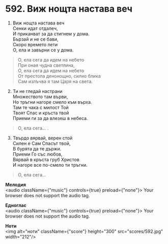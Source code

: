 # 592. Виж нощта настава веч  

1. Виж нощта настава веч  
Сенки идат отдалеч,  
И приканват за да стигнем у дома.  
Бързай и не се бави,  
Скоро времето лети  
О, ела и завърни се у дома.  

> О, ела сега да идем на небето  
> При оная чудна светлина,  
> О, ела сега да идем на небето  
> От престола денонощно, силно блика  
> Сам излъчва я там Царя на света.  

2. Ти не гледай настрани  
Множеството там върви,  
Но тръгни нагоре смело към върха.  
Там те чака с милост Той  
Твоят Спас и кръста твой  
Приеми ги за да влезеш в небеса.  

> О, ела сега... .  

3. Твърдо вярвай, верен стой  
Силен е Сам Спасът твой,  
В бурята да те държи.  
Приеми Го със любов,  
Вярвай в кръста груб Христов  
И нагоре все по-смело ти тръгни.  

> О, ела сега...  

__Мелодия__  
<audio className={"music"} controls={true} preload={"none"}><source src="mp3/592.mp3" type="audio/mpeg"/>
Your browser does not support the audio tag.
</audio>  

__Едноглас__  
<audio className={"music"} controls={true} preload={"none"}><source src="transp/592.mp3" type="audio/mpeg"/>
Your browser does not support the audio tag.
</audio>  

__Ноти__  
<img alt="ноти" className={"score"} height="300" src="scores/592.jpg" width="212"/>
